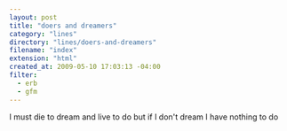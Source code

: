 ```yaml
---
layout: post
title: "doers and dreamers"
category: "lines"
directory: "lines/doers-and-dreamers"
filename: "index"
extension: "html"
created_at: 2009-05-10 17:03:13 -04:00
filter:
  - erb
  - gfm
---
```


I must die to dream
and live to do
but if I don't dream
I have nothing to do
